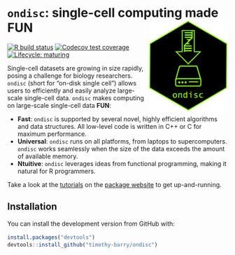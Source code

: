 
<!-- README.md is generated from README.Rmd. Please edit that file -->

# `ondisc`: single-cell computing made FUN <img src="man/figures/hex.png" align="right" alt="" width="180" />

<!-- badges: start -->

[![R build
status](https://travis-ci.com/timothy-barry/ondisc.svg?branch=main)](https://travis-ci.com/timothy-barry/ondisc)
[![Codecov test
coverage](https://codecov.io/gh/Timothy-Barry/ondisc/branch/main/graph/badge.svg)](https://codecov.io/gh/Timothy-Barry/ondisc?branch=main)
[![Lifecycle:
maturing](https://img.shields.io/badge/lifecycle-maturing-blue.svg)](https://www.tidyverse.org/lifecycle/#maturing)
<!-- badges: end -->

Single-cell datasets are growing in size rapidly, posing a challenge for
biology researchers. `ondisc` (short for “on-disk single cell”) allows
users to efficiently and easily analyze large-scale single-cell data.
`ondisc` makes computing on large-scale single-cell data **FUN**:

  - **Fast**: `ondisc` is supported by several novel, highly efficient
    algorithms and data structures. All low-level code is written in C++
    or C for maximum performance.
  - **Universal**: `ondisc` runs on all platforms, from laptops to
    supercomputers. `ondisc` works seamlessly when the size of the data
    exceeds the amount of available memory.
  - **Ntuitive**: `ondisc` leverages ideas from functional programming,
    making it natural for R programmers.

Take a look at the
[tutorials](https://timothy-barry.github.io/ondisc/articles/tutorial_odm_class.html)
on the [package
website](https://timothy-barry.github.io/ondisc/index.html) to get
up-and-running.

## Installation

You can install the development version from GitHub with:

``` r
install.packages("devtools")
devtools::install_github("timothy-barry/ondisc")
```
